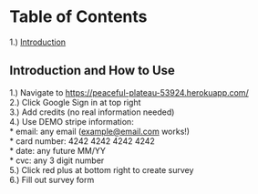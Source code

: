 # Table of Contents

1.) [Introduction](#introduction)


<a name="introduction"></a>
## Introduction and How to Use
1.) Navigate to https://peaceful-plateau-53924.herokuapp.com/ <br />
2.) Click Google Sign in at top right <br />
3.) Add credits (no real information needed) <br />
4.) Use DEMO stripe information: <br />
    * email: any email (example@email.com works!) <br />
    * card number: 4242 4242 4242 4242 <br />
    * date: any future MM/YY <br />
    * cvc: any 3 digit number <br />
5.) Click red plus at bottom right to create survey <br />
6.) Fill out survey form <br />
